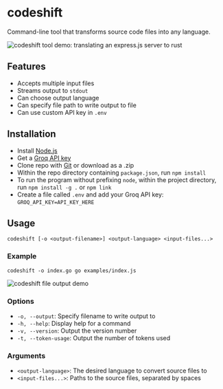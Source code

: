 # codeshift

Command-line tool that transforms source code files into any language.

![codeshift tool demo: translating an express.js server to rust](https://dev-to-uploads.s3.amazonaws.com/uploads/articles/1bphaoatr4iig56ac2z4.gif)

## Features

- Accepts multiple input files
- Streams output to `stdout`
- Can choose output language
- Can specify file path to write output to file
- Can use custom API key in `.env`

## Installation

- Install [Node.js](https://nodejs.org/en)
- Get a [Groq API key](https://console.groq.com/docs/quickstart)
- Clone repo with [Git](https://git-scm.com/) or download as a .zip
- Within the repo directory containing `package.json`, run `npm install`
- To run the program without prefixing `node`, within the project directory, run `npm install -g .` or `npm link`
- Create a file called `.env` and add your Groq API key: `GROQ_API_KEY=API_KEY_HERE`

## Usage

```
codeshift [-o <output-filename>] <output-language> <input-files...>
```

### Example

```
codeshift -o index.go go examples/index.js
```

![codeshift file output demo](https://dev-to-uploads.s3.amazonaws.com/uploads/articles/tqlkq2d1495e6qps5wz3.gif)

### Options

- `-o, --output`: Specify filename to write output to
- `-h, --help`: Display help for a command
- `-v, --version`: Output the version number
- `-t, --token-usage`: Output the number of tokens used

### Arguments

- `<output-language>`: The desired language to convert source files to
- `<input-files...>`: Paths to the source files, separated by spaces
